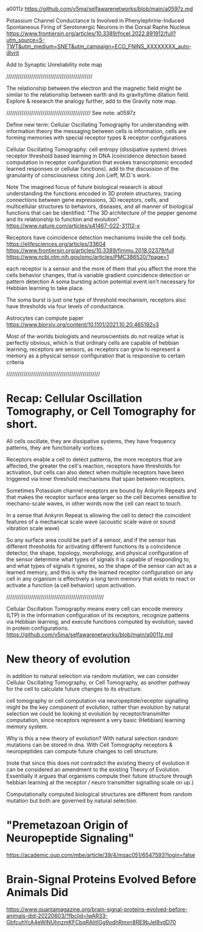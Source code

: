 a0011z https://github.com/v5ma/selfawarenetworks/blob/main/a0597z.md

Potassium Channel Conductance Is Involved in Phenylephrine-Induced Spontaneous Firing of Serotonergic Neurons in the Dorsal Raphe Nucleus
https://www.frontiersin.org/articles/10.3389/fncel.2022.891912/full?utm_source=S-TWT&utm_medium=SNET&utm_campaign=ECO_FNINS_XXXXXXXX_auto-dlvrit

Add to Synaptic Unreliability note map

/////////////////////////////////////////////

The relationship between the electron and the magnetic field might be similar to the relationship between earth and its gravity/time dilation field. Explore & research the analogy further, add to the Gravity note map.

////////////////////////////////////////////
See note: a0597z 

Define new term: Cellular Oscillating Tomography 
for understanding with information theory the messaging between cells is information, cells are forming memories with special receptor types & receptor configurations

Cellular Oscillating Tomography: cell entropy (dissipative system) drives receptor threshold based learning in DNA (coincidence detection based computation in receptor configuration that evokes transcriptomic encoded learned responses or cellular functions).
add to the discussion of the granularity of consciousness citing Jon Lieff, M.D.'s work.

Note
The imagined focus of future biological research is about understanding the functions encoded in 3D protein structures, tracing connections between gene expressions, 3D receptors, cells, and multicellular structures to behaviors, diseases, and all manner of biological functions that can be identified.
"The 3D architecture of the pepper genome and its relationship to function and evolution"  https://www.nature.com/articles/s41467-022-31112-x

Receptors have coincidence detection mechanisms inside the cell body.
https://elifesciences.org/articles/33604
https://www.frontiersin.org/articles/10.3389/fimmu.2018.02379/full
https://www.ncbi.nlm.nih.gov/pmc/articles/PMC386520/?page=1

each receptor is a sensor and the more of them that you affect the more the cells behavior changes, that is variable gradient coincidence detection or pattern detection
A soma bursting action potential event isn't necessary for Hebbian learning to take place.

The soma burst is just one type of threshold mechanism, receptors also have thresholds via four levels of conductance.

Astrocytes can compute paper https://www.biorxiv.org/content/10.1101/2021.10.20.465192v3


Most of the worlds biologists and neuroscientists do not realize what is perfectly obvious, which is that ordinary cells are capable of hebbian learning, receptors are sensors, as receptors can grow to represent a memory as a physical sensor configuration that is responsive to certain criteria

/////////////////////////////////////////////////

# Recap: Cellular Oscillation Tomography, or Cell Tomography for short.

All cells oscillate, they are dissipative systems, they have frequency patterns, they are functionally vortices.

Receptors enable a cell to detect patterns, the more receptors that are affected, the greater the cell's reaction, receptors have thresholds for activation, but cells can also detect when multiple receptors have been triggered via inner threshold mechanisms that span between receptors.

Sometimes Potassium channel receptors are bound by Ankyrin Repeats and that makes the receptor surface area larger so the cell becomes sensitive to mechano-scale waves, in other words now the cell can react to touch.

In a sense that Ankyrin Repeat is allowing the cell to detect the coincident features of a mechanical scale wave (acoustic scale wave or sound vibration scale wave)

So any surface area could be part of a sensor, and if the sensor has different thresholds for activating different functions its a coincidence detector, the shape, topology, morphology, and physical configuration of the sensor determine what types of signals it is capable of responding to, and what types of signals it ignores, so the shape of the sensor can act as a learned memory, and this is why the learned receptor configuration on any cell in any organism is effectively a long term memory that exists to react or activate a function (a cell behavior) upon activation.


///////////////////////////////////////////////////


Cellular Oscillation Tomography means every cell can encode memory (LTP) in the information configuration of its receptors, recognize patterns via Hebbian learning, and execute functions computed by evolution, saved in protein configurations. https://github.com/v5ma/selfawarenetworks/blob/main/a0011z.md

# New theory of evolution
in addition to natural selection via random mutation, we can consider Cellular Oscillating Tomography, or Cell Tomography, as another pathway for the cell to calculate future changes to its structure.

cell tomography or cell computation via neuropeptide/receptor signalling might be the key component of evolution, rather than evolution by natural selection we could be looking st evolution by receptor/transmitter computation, since receptors represent a very basic (Hebbian) learning memory system.

Why is this a new theory of evolution? With natural selection random mutations can be stored in dna. With Cell Tomography receptors & neuropeptides can compute future changes to cell structure.

(note that since this does not contradict the existing theory of evolution it can be considered an amendment to the existing Theory of Evolution. Essentially it argues that organisms compute their future structure through hebbian learning at the receptor / neuro transmitter signalling scale on up.)

Computationally computed biological structures are different from random mutation but both are governed by natural selection.

# "Premetazoan Origin of Neuropeptide Signaling"
https://academic.oup.com/mbe/article/39/4/msac051/6547593?login=false

# Brain-Signal Proteins Evolved Before Animals Did
https://www.quantamagazine.org/brain-signal-proteins-evolved-before-animals-did-20220603/?fbclid=IwAR33-GbfcuhYcA4eWiNUhnzmKFCbqRAIitlGg9odhRmxn8RE9bJeI8vdD70

